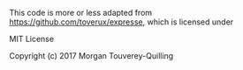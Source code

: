 This code is more or less adapted from https://github.com/toverux/expresse, which is licensed under

MIT License

Copyright (c) 2017 Morgan Touverey-Quilling
